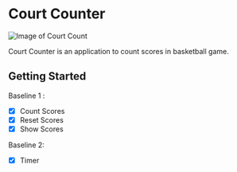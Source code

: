 # Court Counter
![Image of Court Count](https://mir-s3-cdn-cf.behance.net/project_modules/disp/c12e9459690419.5a2bcab798b46.png)

Court Counter is an application to count scores in basketball game.

## Getting Started

Baseline 1 :
- [x] Count Scores
- [x] Reset Scores
- [x] Show Scores

Baseline 2:
- [x] Timer
